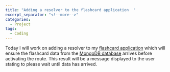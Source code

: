 ```yaml
---
title: "Adding a resolver to the flashcard application  "
excerpt_separator: "<!--more-->"
categories:
  - Project
tags:
  - Coding
---
```


Today I will work on adding a resolver to my [flashcard application](https://jpcards.herokuapp.com) which will ensure the flashcard data from the [MongoDB database](https://jpflashcards.herokuapp.com/flashcards) arrives before activating the route. This result will be a message displayed to the user stating to please wait until data has arrived.
